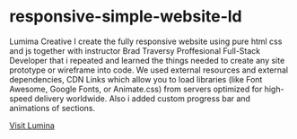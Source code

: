 # responsive-simple-website-ld
Lumima Creative
I create the fully responsive website using pure html css and js together with instructor Brad Traversy Proffesional Full-Stack Developer that i repeated and learned the things needed to create any site prototype or wireframe into code.
We used external resources and external dependencies, CDN Links which allow you to load libraries (like Font Awesome, Google Fonts, or Animate.css) from servers optimized for high-speed delivery worldwide.
Also i added custom progress bar and animations of sections.

[Visit Lumina](https://bojan1995.github.io/responsive-simple-website-ld/)

